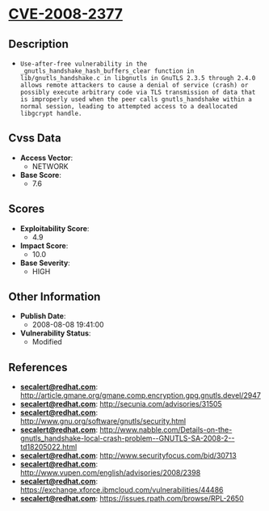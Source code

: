 
# [CVE-2008-2377](https://cve.mitre.org/cgi-bin/cvename.cgi?name=CVE-2008-2377)

## Description

- `Use-after-free vulnerability in the _gnutls_handshake_hash_buffers_clear function in lib/gnutls_handshake.c in libgnutls in GnuTLS 2.3.5 through 2.4.0 allows remote attackers to cause a denial of service (crash) or possibly execute arbitrary code via TLS transmission of data that is improperly used when the peer calls gnutls_handshake within a normal session, leading to attempted access to a deallocated libgcrypt handle.`

## Cvss Data

- **Access Vector**:
  - NETWORK
- **Base Score**:
  - 7.6

## Scores

- **Exploitability Score**:
  - 4.9
- **Impact Score**:
  - 10.0
- **Base Severity**:
  - HIGH

## Other Information

- **Publish Date**:
  - 2008-08-08 19:41:00
- **Vulnerability Status**:
  - Modified

## References

- **secalert@redhat.com**: http://article.gmane.org/gmane.comp.encryption.gpg.gnutls.devel/2947
- **secalert@redhat.com**: http://secunia.com/advisories/31505
- **secalert@redhat.com**: http://www.gnu.org/software/gnutls/security.html
- **secalert@redhat.com**: http://www.nabble.com/Details-on-the-gnutls_handshake-local-crash-problem--GNUTLS-SA-2008-2--td18205022.html
- **secalert@redhat.com**: http://www.securityfocus.com/bid/30713
- **secalert@redhat.com**: http://www.vupen.com/english/advisories/2008/2398
- **secalert@redhat.com**: https://exchange.xforce.ibmcloud.com/vulnerabilities/44486
- **secalert@redhat.com**: https://issues.rpath.com/browse/RPL-2650

